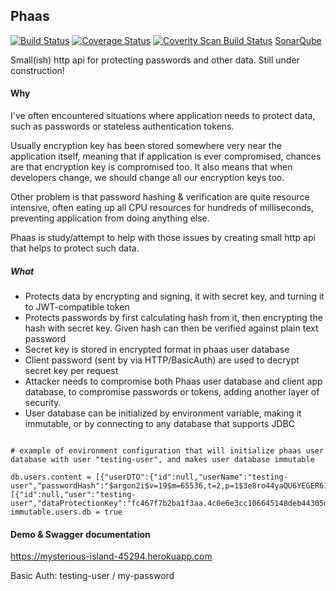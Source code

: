 ## Phaas

[![Build Status](https://travis-ci.org/TomiTakussaari/phaas.svg?branch=master)](https://travis-ci.org/TomiTakussaari/phaas)
[![Coverage Status](https://coveralls.io/repos/github/TomiTakussaari/phaas/badge.svg?branch=master)](https://coveralls.io/github/TomiTakussaari/phaas?branch=master)
[![Coverity Scan Build Status](https://scan.coverity.com/projects/11237/badge.svg)](https://scan.coverity.com/projects/tomitakussaari-phaas)
[SonarQube](https://sonarqube.com/dashboard?id=com.github.tomitakussaari%3Aphaas)

Small(ish) http api for protecting passwords and other data.
Still under construction!

#### Why
I've often encountered situations where application needs to protect data, such as passwords or stateless authentication tokens.

Usually encryption key has been stored somewhere very near the application itself, meaning that if application is ever compromised, 
chances are that encryption key is compromised too. It also means that when developers change, we should change all our encryption keys too.

Other problem is that password hashing & verification are quite resource intensive, often eating up all CPU resources for hundreds of milliseconds, preventing application from doing anything else.

Phaas is study/attempt to help with those issues by creating small http api that helps to protect such data. 

##### What

- Protects data by encrypting and signing, it with secret key, and turning it to JWT-compatible token
- Protects passwords by first calculating hash from it, then encrypting the hash with secret key. Given hash can then be verified against plain text password 
- Secret key is stored in encrypted format in phaas user database
- Client password (sent by via HTTP/BasicAuth) are used to decrypt secret key per request
- Attacker needs to compromise both Phaas user database and client app database, to compromise passwords or tokens, adding another layer of security.
- User database can be initialized by environment variable, making it immutable, or by connecting to any database that supports JDBC

```properties

# example of environment configuration that will initialize phaas user database with user "testing-user", and makes user database immutable

db.users.content = [{"userDTO":{"id":null,"userName":"testing-user","passwordHash":"$argon2i$v=19$m=65536,t=2,p=1$3e8ro44yaQU6YEGER61Scw$VprNapX493KBjNA51NDsKbzO3ZSrWWcpguBntjkHmRo","roles":"ROLE_USER","sharedSecretForSigningCommunication":"secret"},"userConfigurationDTOs":[{"id":null,"user":"testing-user","dataProtectionKey":"fc467f7b2ba1f3aa.4c0e6e3cc106645148deb44305df422386fbd861e6418d99f2b3d434c83736ad712816ebac2fdcd407f65d2f97703016be00a41b042d61b1de36e212837a29fa","active":true,"algorithm":"ARGON2"}]}]
immutable.users.db = true

```
 
#### Demo & Swagger documentation
https://mysterious-island-45294.herokuapp.com

Basic Auth: testing-user / my-password



